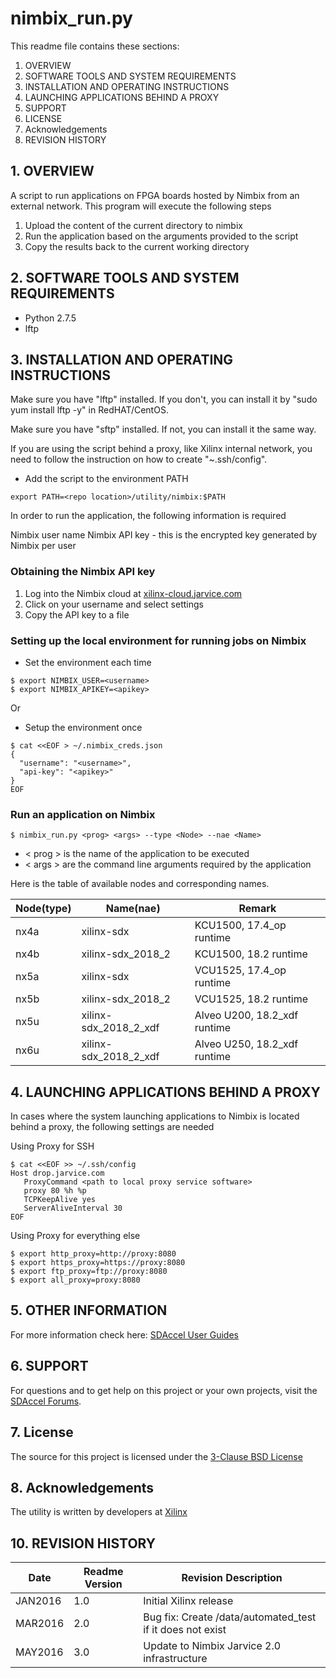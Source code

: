 nimbix_run.py
===============================

This readme file contains these sections:

1. OVERVIEW
2. SOFTWARE TOOLS AND SYSTEM REQUIREMENTS
3. INSTALLATION AND OPERATING INSTRUCTIONS
4. LAUNCHING APPLICATIONS BEHIND A PROXY
5. SUPPORT
6. LICENSE
7. Acknowledgements
8. REVISION HISTORY

## 1. OVERVIEW
A script to run applications on FPGA boards hosted by Nimbix from an external network.
This program will execute the following steps

1. Upload the content of the current directory to nimbix
2. Run the application based on the arguments provided to the script
3. Copy the results back to the current working directory


## 2. SOFTWARE TOOLS AND SYSTEM REQUIREMENTS
* Python 2.7.5
* lftp

## 3. INSTALLATION AND OPERATING INSTRUCTIONS
Make sure you have "lftp" installed. If you don't, you can install it by "sudo
yum install lftp -y" in RedHAT/CentOS.

Make sure you have "sftp" installed. If not, you can install it the same way.

If you are using the script behind a proxy, like Xilinx internal network, you
need to follow the instruction on how to create "~.ssh/config".


- Add the script to the environment PATH
```
export PATH=<repo location>/utility/nimbix:$PATH
```

In order to run the application, the following information is required

Nimbix user name
Nimbix API key - this is the encrypted key generated by Nimbix per user

### Obtaining the Nimbix API key
1. Log into the Nimbix cloud at [xilinx-cloud.jarvice.com](http://xilinx-cloud.jarvice.com)
2. Click on your username and select settings
3. Copy the API key to a file

### Setting up the local environment for running jobs on Nimbix

 - Set the environment each time
```
$ export NIMBIX_USER=<username>
$ export NIMBIX_APIKEY=<apikey>
```

Or

- Setup the environment once
```
$ cat <<EOF > ~/.nimbix_creds.json
{
  "username": "<username>",
  "api-key": "<apikey>"
}
EOF
```

### Run an application on Nimbix
```
$ nimbix_run.py <prog> <args> --type <Node> --nae <Name>
```

- < prog > is the name of the application to be executed
- < args >  are the command line arguments required by the application

Here is the table of available nodes and corresponding names.

Node(type) | Name(nae) | Remark
----------|--------------|--------------------
nx4a | xilinx-sdx | KCU1500, 17.4_op runtime
nx4b | xilinx-sdx_2018_2 | KCU1500, 18.2 runtime
nx5a | xilinx-sdx | VCU1525, 17.4_op runtime
nx5b | xilinx-sdx_2018_2 | VCU1525, 18.2 runtime
nx5u | xilinx-sdx_2018_2_xdf | Alveo U200, 18.2_xdf runtime
nx6u | xilinx-sdx_2018_2_xdf | Alveo U250, 18.2_xdf runtime

## 4. LAUNCHING APPLICATIONS BEHIND A PROXY
In cases where the system launching applications to Nimbix is located behind a proxy, the following settings are needed

Using Proxy for SSH
```
$ cat <<EOF >> ~/.ssh/config
Host drop.jarvice.com
   ProxyCommand <path to local proxy service software>
   proxy 80 %h %p
   TCPKeepAlive yes
   ServerAliveInterval 30
EOF
```
Using Proxy for everything else
```
$ export http_proxy=http://proxy:8080
$ export https_proxy=https://proxy:8080
$ export ftp_proxy=ftp://proxy:8080
$ export all_proxy=proxy:8080
```

## 5. OTHER INFORMATION

For more information check here:
[SDAccel User Guides]

## 6. SUPPORT
For questions and to get help on this project or your own projects, visit the [SDAccel Forums][].

## 7. License
The source for this project is licensed under the [3-Clause BSD License][]

## 8. Acknowledgements
The utility is written by developers at [Xilinx](http://www.xilinx.com/)

## 10. REVISION HISTORY

Date    | Readme Version | Revision Description
--------|----------------|-------------------------
JAN2016 |      1.0       | Initial Xilinx release
MAR2016 |      2.0       | Bug fix: Create /data/automated_test if it does not exist
MAY2016 |      3.0       | Update to Nimbix Jarvice 2.0 infrastructure

[3-Clause BSD License]: LICENSE.md
[SDAccel Forums]: https://forums.xilinx.com/t5/SDAccel/bd-p/SDx
[SDAccel User Guides]: http://www.xilinx.com/support/documentation-navigation/development-tools/software-development/sdaccel.html?resultsTablePreSelect=documenttype:SeeAll#documentation
[Nimbix Getting Started Guide]: http://www.xilinx.com/member/sdaccel_ea_40hr/Getting_Started_with_SDAccel_on_Nimbix_cloud.pdf
[Walkthrough Video]: http://bcove.me/6pp0o482
